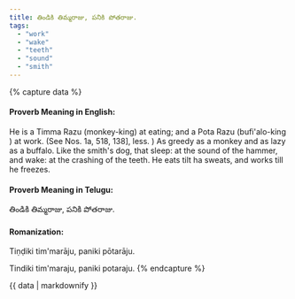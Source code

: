 ```yaml
---
title: తిండికి తిమ్మరాజు, పనికి పోతరాజు.
tags:
  - "work"
  - "wake"
  - "teeth"
  - "sound"
  - "smith"
---
```


{% capture data %}
#### Proverb Meaning in English:
He is a Timma Razu (monkey-king) at eating; and a Pota Razu (bufi'alo-king ) at work.
(See Nos. 1a, 518, 138], less. )
As greedy as a monkey and as lazy as a buffalo.
Like the smith's dog, that sleep: at the sound of the hammer, and wake: at the crashing of the teeth.
He eats tilt ha sweats, and works till he freezes.

#### Proverb Meaning in Telugu:
తిండికి తిమ్మరాజు, పనికి పోతరాజు.

#### Romanization:
Tiṇḍiki tim'marāju, paniki pōtarāju.

Tindiki tim'maraju, paniki potaraju.
{% endcapture %}

{{ data | markdownify }}

